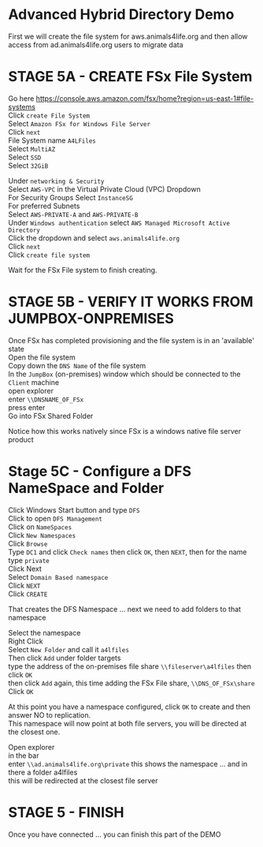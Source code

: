 # Advanced Hybrid Directory Demo

First we will create the file system for aws.animals4life.org and then allow access from ad.animals4life.org users to migrate data  

# STAGE 5A - CREATE FSx File System  
Go here https://console.aws.amazon.com/fsx/home?region=us-east-1#file-systems  
Click `create File System`  
Select `Amazon FSx for Windows File Server`  
Click `next`  
File System name `A4LFiles`  
Select `MultiAZ`  
Select `SSD`  
Select `32GiB`  

Under `networking & Security`  
Select `AWS-VPC` in the Virtual Private Cloud (VPC) Dropdown  
For Security Groups Select `InstanceSG`  
For preferred Subnets  
Select `AWS-PRIVATE-A` and `AWS-PRIVATE-B`  
Under `Windows authentication` select `AWS Managed Microsoft Active Directory`  
Click the dropdown and select `aws.animals4life.org`  
Click `next`  
Click `create file system`  

Wait for the FSx File system to finish creating.  

# STAGE 5B - VERIFY IT WORKS FROM JUMPBOX-ONPREMISES 
Once FSx has completed provisioning and the file system is in an 'available' state  
Open the file system  
Copy down the `DNS Name` of the file system  
In the `JumpBox` (on-premises) window which should be connected to the `Client` machine  
open explorer  
enter `\\DNSNAME_OF_FSx`  
press enter  
Go into FSx Shared Folder  

Notice how this works natively since FSx is a windows native file server product   

# Stage 5C - Configure a DFS NameSpace and Folder

Click Windows Start button and type `DFS`  
Click to open `DFS Management`  
Click on `NameSpaces`  
Click `New Namespaces`  
Click `Browse`  
Type `DC1` and click `Check names` then click `OK`, then `NEXT`, then for the name type `private`  
Click Next  
Select `Domain Based namespace`  
Click `NEXT`  
Click `CREATE`  

That creates the DFS Namespace ... next we need to add folders to that namespace  

Select the namespace  
Right Click  
Select `New Folder` and call it `a4lfiles`  
Then click `Add` under folder targets  
type the address of the on-premises file share `\\fileserver\a4lfiles` then click `OK`   
then click `Add` again, this time adding the FSx File share, `\\DNS_OF_FSx\share`   
Click `OK`

At this point you have a namespace configured, click `OK` to create and then answer NO to replication.  
This namespace will now point at both file servers, you will be directed at the closest one.  

Open explorer  
in the bar  
enter `\\ad.animals4life.org\private` this shows the namespace ... and in there a folder a4lfiles  
this will be redirected at the closest file server  
  
# STAGE 5 - FINISH
Once you have connected ... you can finish this part of the DEMO  


